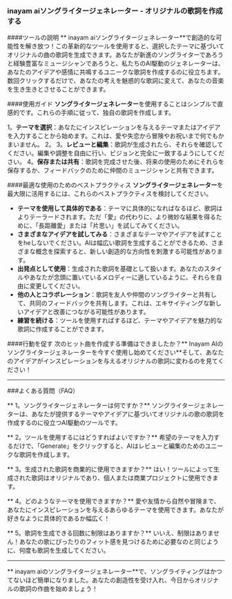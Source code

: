 ### inayam aiソングライタージェネレーター - オリジナルの歌詞を作成する

####ツールの説明
** inayam aiソングライタージェネレーター**で創造的な可能性を解き放つ！この革新的なツールを使用すると、選択したテーマに基づいてオリジナルの曲の歌詞を生成できます。あなたが新進のソングライターであろうと経験豊富なミュージシャンであろうと、私たちのAI駆動のジェネレーターは、あなたのアイデアや感情に共鳴するユニークな歌詞を作成するのに役立ちます。数回クリックするだけで、あなたの考えを魅惑的な歌詞に変えて、あなたの音楽を生き生きとさせることができます。

####使用ガイド
**ソングライタージェネレーター**を使用することはシンプルで直感的です。これらの手順に従って、独自の歌詞を作成します。

1。**テーマを選択**：あなたにインスピレーションを与えるテーマまたはアイデアを入力することから始めます。これは、愛や失恋から冒険やお祝いまで何でもかまいません。
2。
3。**レビューと編集**：歌詞が生成されたら、それらを確認してください。編集や調整を自由に行い、ビジョンと完全に一致するようにしてください。
4。**保存または共有**：歌詞を完成させた後、将来の使用のためにそれらを保存するか、フィードバックのために仲間のミュージシャンと共有できます。

####最適な使用のためのベストプラクティス
**ソングライタージェネレーター**を最大限に活用するには、これらのベストプラクティスを検討してください。

-  **テーマを使用して具体的である**：テーマに具体的になればなるほど、歌詞はよりテーラードされます。ただ「愛」の代わりに、より微妙な結果を得るために、「長距離愛」または「片思い」を試してみてください。
-  **さまざまなアイデアを試してみる**：さまざまなテーマやアイデアを試すことをheしないでください。AIは幅広い歌詞を生成することができるため、さまざまな概念を探索すると、新しい創造的な方向性を刺激する可能性があります。
-  **出発点として使用**：生成された歌詞を基礎として扱います。あなたのスタイルやあなたが念頭に置いているメロディーに適しているように、それらを自由に変更してください。
-  **他の人とコラボレーション**：歌詞を友人や仲間のソングライターと共有して、共同のフィードバックを共有します。これは、エキサイティングな新しいアイデアと改善につながる可能性があります。
-  **練習を続ける**：ツールを使用すればするほど、テーマやアイデアを魅力的な歌詞に作成することができます。

####行動を促す
次のヒット曲を作成する準備はできましたか？** Inayam AIのソングライタージェネレーターを今すぐ使用し始めてください**そして、あなたのアイデアがインスピレーションを与えるオリジナルの歌詞に変わるのを見てください！

----

###よくある質問（FAQ）

** 1。ソングライタージェネレーターは何ですか？**
ソングライタージェネレーターは、あなたが提供するテーマやアイデアに基づいてオリジナルの歌の歌詞を作成するのに役立つAI駆動のツールです。

** 2。ツールを使用するにはどうすればよいですか？**
希望のテーマを入力するだけで、「Generate」をクリックすると、AIはレビューと編集のためのユニークな歌詞を作成します。

** 3。生成された歌詞を商業的に使用できますか？**
はい！ツールによって生成された歌詞はオリジナルであり、個人または商業プロジェクトに使用できます。

** 4。どのようなテーマを使用できますか？**
愛や友情から自然や冒険まで、あなたにインスピレーションを与えるあらゆるテーマを使用できます。あなたが好きなように具体的であるか幅広く！

** 5。歌詞を生成できる回数に制限はありますか？**
いいえ、制限はありません！あなたの歌にぴったりのフィット感を見つけるために必要なのと同じように、何度も歌詞を生成してください。

----

** inayam aiのソングライタージェネレーター**で、ソングライティングはかつてないほど簡単になりました。あなたの創造性を受け入れ、今日からオリジナルの歌詞の作曲を始めましょう！